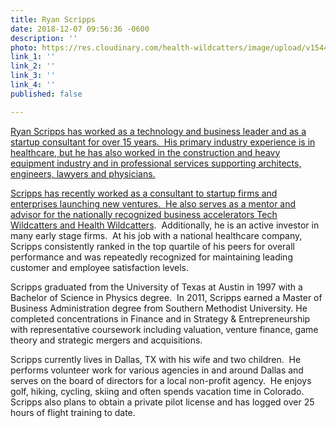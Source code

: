 ```yaml
---
title: Ryan Scripps
date: 2018-12-07 09:56:36 -0600
description: ''
photo: https://res.cloudinary.com/health-wildcatters/image/upload/v1544198223/image.png
link_1: ''
link_2: ''
link_3: ''
link_4: ''
published: false

---
```

[Ryan Scripps has worked as a technology and business leader and as a startup consultant for over 15 years.  His primary industry experience is in healthcare, but he has also worked in the construction and heavy equipment industry and in professional services supporting architects, engineers, lawyers and physicians.](https://www.healthwildcatters.com/mentors?__hstc=3037743.f7bd35a287fedde99311d751bfe42fd4.1542227144562.1543597132524.1543863854462.7&__hssc=3037743.335.1543863854462&__hsfp=2847743631&hsutk=f7bd35a287fedde99311d751bfe42fd4#bbf4f78adfa68beb6be31afb41687163)

[Scripps has recently worked as a consultant to startup firms and enterprises launching new ventures.  He also serves as a mentor and advisor for the nationally recognized business accelerators Tech Wildcatters and ](https://www.healthwildcatters.com/mentors?__hstc=3037743.f7bd35a287fedde99311d751bfe42fd4.1542227144562.1543597132524.1543863854462.7&__hssc=3037743.335.1543863854462&__hsfp=2847743631&hsutk=f7bd35a287fedde99311d751bfe42fd4#bbf4f78adfa68beb6be31afb41687163)[Health Wildcatters](http://healthwildcatters.com/).  Additionally, he is an active investor in many early stage firms.  At his job with a national healthcare company, Scripps consistently ranked in the top quartile of his peers for overall performance and was repeatedly recognized for maintaining leading customer and employee satisfaction levels.

Scripps graduated from the University of Texas at Austin in 1997 with a Bachelor of Science in Physics degree.  In 2011, Scripps earned a Master of Business Administration degree from Southern Methodist University.  He completed concentrations in Finance and in Strategy & Entrepreneurship with representative coursework including valuation, venture finance, game theory and strategic mergers and acquisitions.

Scripps currently lives in Dallas, TX with his wife and two children.  He performs volunteer work for various agencies in and around Dallas and serves on the board of directors for a local non-profit agency.  He enjoys golf, hiking, cycling, skiing and often spends vacation time in Colorado.  Scripps also plans to obtain a private pilot license and has logged over 25 hours of flight training to date.